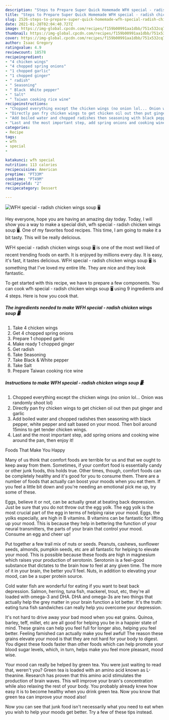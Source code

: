 ```yaml
---
description: "Steps to Prepare Super Quick Homemade WFH special - radish chicken wings soup 🖥"
title: "Steps to Prepare Super Quick Homemade WFH special - radish chicken wings soup 🖥"
slug: 2526-steps-to-prepare-super-quick-homemade-wfh-special-radish-chicken-wings-soup
date: 2021-01-28T02:04:40.727Z
image: https://img-global.cpcdn.com/recipes/f159b00991aa1dbb/751x532cq70/wfh-special-radish-chicken-wings-soup-🖥-recipe-main-photo.jpg
thumbnail: https://img-global.cpcdn.com/recipes/f159b00991aa1dbb/751x532cq70/wfh-special-radish-chicken-wings-soup-🖥-recipe-main-photo.jpg
cover: https://img-global.cpcdn.com/recipes/f159b00991aa1dbb/751x532cq70/wfh-special-radish-chicken-wings-soup-🖥-recipe-main-photo.jpg
author: Isaac Gregory
ratingvalue: 4.9
reviewcount: 18578
recipeingredient:
- "4 chicken wings"
- "4 chopped spring onions"
- "1 chopped garlic"
- "1 chopped ginger"
- " radish"
- " Seasoning"
- " Black  White pepper"
- " Salt"
- " Taiwan cooking rice wine"
recipeinstructions:
- "Chopped everything except the chicken wings (no onion lol... Onion was randomly shoot lol)"
- "Directly pan fry chicken wings to get chicken oil out then put ginger and garlic"
- "Add boiled water and chopped radishes then seasoning with black pepper, white pepper and salt based on your mood. Then boil around 15mins to get tender chicken wings."
- "Last and the most important step, add spring onions and cooking wine around the pan, then enjoy it!"
categories:
- Recipe
tags:
- wfh
- special
- 

katakunci: wfh special  
nutrition: 113 calories
recipecuisine: American
preptime: "PT33M"
cooktime: "PT49M"
recipeyield: "2"
recipecategory: Dessert

---
```



![WFH special - radish chicken wings soup 🖥](https://img-global.cpcdn.com/recipes/f159b00991aa1dbb/751x532cq70/wfh-special-radish-chicken-wings-soup-🖥-recipe-main-photo.jpg)

Hey everyone, hope you are having an amazing day today. Today, I will show you a way to make a special dish, wfh special - radish chicken wings soup 🖥. One of my favorites food recipes. This time, I am going to make it a bit tasty. This will be really delicious.



WFH special - radish chicken wings soup 🖥 is one of the most well liked of recent trending foods on earth. It is enjoyed by millions every day. It is easy, it's fast, it tastes delicious. WFH special - radish chicken wings soup 🖥 is something that I've loved my entire life. They are nice and they look fantastic.


To get started with this recipe, we have to prepare a few components. You can cook wfh special - radish chicken wings soup 🖥 using 9 ingredients and 4 steps. Here is how you cook that.

<!--inarticleads1-->

##### The ingredients needed to make WFH special - radish chicken wings soup 🖥:

1. Take 4 chicken wings
1. Get 4 chopped spring onions
1. Prepare 1 chopped garlic
1. Make ready 1 chopped ginger
1. Get  radish
1. Take  Seasoning
1. Take  Black &amp; White pepper
1. Take  Salt
1. Prepare  Taiwan cooking rice wine




<!--inarticleads2-->

##### Instructions to make WFH special - radish chicken wings soup 🖥:

1. Chopped everything except the chicken wings (no onion lol... Onion was randomly shoot lol)
1. Directly pan fry chicken wings to get chicken oil out then put ginger and garlic
1. Add boiled water and chopped radishes then seasoning with black pepper, white pepper and salt based on your mood. Then boil around 15mins to get tender chicken wings.
1. Last and the most important step, add spring onions and cooking wine around the pan, then enjoy it!




Foods That Make You Happy


Many of us think that comfort foods are terrible for us and that we ought to keep away from them. Sometimes, if your comfort food is essentially candy or other junk foods, this holds true. Other times, though, comfort foods can be completely healthy and it's good for you to consume them. There are a number of foods that actually can boost your moods when you eat them. If you feel a little bit down and you're needing an emotional pick me up, try some of these.

Eggs, believe it or not, can be actually great at beating back depression. Just be sure that you do not throw out the egg yolk. The egg yolk is the most crucial part of the egg in terms of helping raise your mood. Eggs, the yolks especially, are high in B vitamins. B vitamins can be fantastic for lifting up your mood. This is because they help in bettering the function of your neural transmitters, the parts of your brain that control your mood. Consume an egg and cheer up!

Put together a few trail mix of nuts or seeds. Peanuts, cashews, sunflower seeds, almonds, pumpkin seeds, etc are all fantastic for helping to elevate your mood. This is possible because these foods are high in magnesium which raises your production of serotonin. Serotonin is a feel-good substance that dictates to the brain how to feel at any given time. The more of it in your brain, the better you'll feel. Nuts, in addition to elevating your mood, can be a super protein source.

Cold water fish are wonderful for eating if you want to beat back depression. Salmon, herring, tuna fish, mackerel, trout, etc, they're all loaded with omega-3 and DHA. DHA and omega-3s are two things that actually help the grey matter in your brain function a lot better. It's the truth: eating tuna fish sandwiches can really help you overcome your depression. 

It's not hard to drive away your bad mood when you eat grains. Quinoa, barley, teff, millet, etc are all good for helping you be in a happier state of mind. These grains can help you feel full for longer also, helping you feel better. Feeling famished can actually make you feel awful! The reason these grains elevate your mood is that they are not hard for your body to digest. You digest these foods faster than other foods which can help promote your blood sugar levels, which, in turn, helps make you feel more pleasant, mood wise.

Your mood can really be helped by green tea. You were just waiting to read that, weren't you? Green tea is loaded with an amino acid known as L-theanine. Research has proven that this amino acid stimulates the production of brain waves. This will improve your brain's concentration while also relaxing the rest of your body. You probably already knew how easy it is to become healthy when you drink green tea. Now you know that green tea can improve your mood also!

Now you can see that junk food isn't necessarily what you need to eat when you wish to help your moods get better. Try  a few  of  these  tips  instead.


